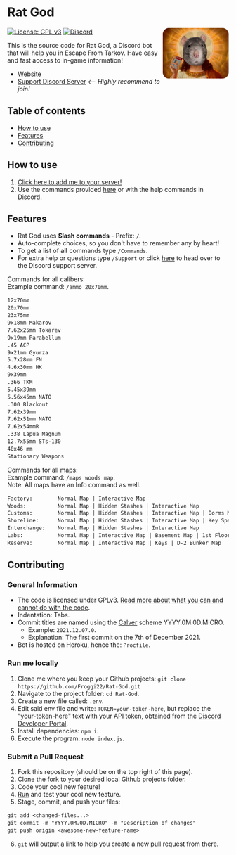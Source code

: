 # Rat God

<img align="right" src="Rat God.png" alt="Rat God profile image" width="150" />

[![License: GPL v3](https://badgen.net/badge/License/GPL%20v3/blue)](LICENSE)
[![Discord](https://badgen.net/discord/online-members/kg7VfRQ9Xw?icon=discord&label)](https://discord.com/invite/kg7VfRQ9Xw)

This is the source code for Rat God, a Discord bot that will help you in Escape From Tarkov. Have easy and fast access to in-game information!

- [Website](https://rat-god-website.herokuapp.com/)
- [Support Discord Server](https://discord.com/invite/kg7VfRQ9Xw) *<-- Highly recommend to join!*

## Table of contents

- [How to use](#how-to-use)
- [Features](#features)
- [Contributing](#contributing)

## How to use

1. [Click here to add me to your server!](https://discord.com/api/oauth2/authorize?client_id=864572952275714059&permissions=2147600448&scope=bot%20applications.commands)
2. Use the commands provided [here](#features) or with the help commands in Discord.

## Features

- Rat God uses **Slash commands** - Prefix: `/`.
- Auto-complete choices, so you don't have to remember any by heart!
- To get a list of **all** commands type `/Commands`.
- For extra help or questions type `/Support` or click [here](https://discord.com/invite/kg7VfRQ9Xw) to head over to the Discord support server.

Commands for all calibers:\
Example command: `/ammo 20x70mm`.

```txt
12x70mm
20x70mm
23x75mm
9x18mm Makarov
7.62x25mm Tokarev
9x19mm Parabellum
.45 ACP
9x21mm Gyurza
5.7x28mm FN
4.6x30mm HK
9x39mm
.366 TKM
5.45x39mm
5.56x45mm NATO
.300 Blackout
7.62x39mm
7.62x51mm NATO
7.62x54mmR
.338 Lapua Magnum
12.7x55mm STs-130
40x46 mm
Stationary Weapons
```

Commands for all maps:\
Example command: `/maps woods map`.\
Note: All maps have an Info command as well.

```txt
Factory:        Normal Map | Interactive Map
Woods:          Normal Map | Hidden Stashes | Interactive Map
Customs:        Normal Map | Hidden Stashes | Interactive Map | Dorms Map | 3D Map
Shoreline:      Normal Map | Hidden Stashes | Interactive Map | Key Spawns | Resort Map | 3D Map
Interchange:    Normal Map | Hidden Stashes | Interactive Map
Labs:           Normal Map | Interactive Map | Basement Map | 1st Floor Map | 2nd Floor Map | 3D Map
Reserve:        Normal Map | Interactive Map | Keys | D-2 Bunker Map
```

## Contributing

### General Information

- The code is licensed under GPLv3. [Read more about what you can and cannot do with the code](https://en.wikipedia.org/wiki/GNU_General_Public_License).
- Indentation: Tabs.
- Commit titles are named using the [Calver](https://calver.org/) scheme YYYY.0M.0D.MICRO.
  - Example: `2021.12.07.0`.
  - Explanation: The first commit on the 7th of December 2021.
- Bot is hosted on Heroku, hence the: `Procfile`.

### Run me locally

1. Clone me where you keep your Github projects: `git clone https://github.com/Froggi22/Rat-God.git`
2. Navigate to the project folder: `cd Rat-God`.
3. Create a new file called: `.env`.
4. Edit said env file and write: `TOKEN=your-token-here`, but replace the "your-token-here" text with your API token, obtained from the [Discord Developer Portal](https://discord.com/developers).
5. Install dependencies: `npm i`.
6. Execute the program: `node index.js`.

### Submit a Pull Request

1. Fork this repository (should be on the top right of this page).
2. Clone the fork to your desired local Github projects folder.
3. Code your cool new feature!
4. [Run](#run-me-locally) and test your cool new feature.
5. Stage, commit, and push your files:

```txt
git add <changed-files...>
git commit -m "YYYY.0M.0D.MICRO" -m "Description of changes"
git push origin <awesome-new-feature-name>
```

6. `git` will output a link to help you create a new pull request from there.
